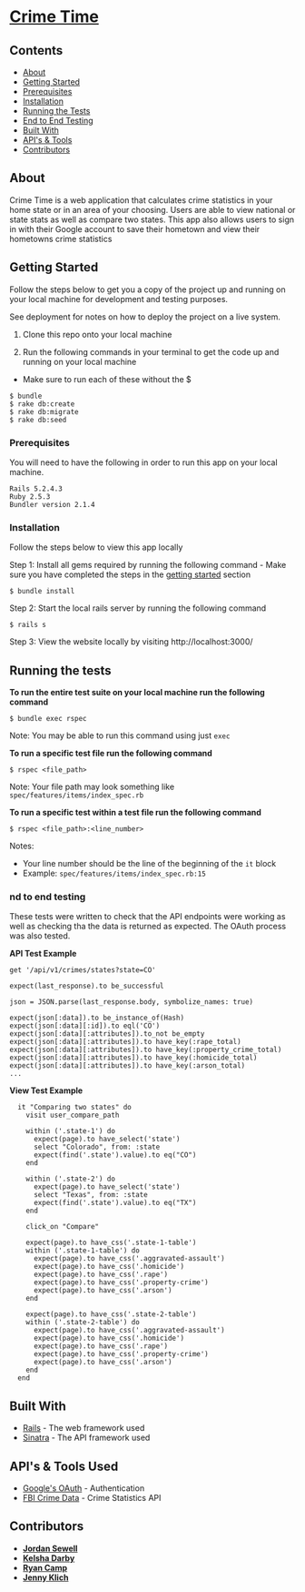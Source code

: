 # [Crime Time](https://crime-time.herokuapp.com/)

## Contents
- [About](#about)
- [Getting Started](#getting-started)
- [Prerequisites](#prerequisites)
- [Installation](#installation)
- [Running the Tests](#running-the-tests)
- [End to End Testing](#end-to-end-testing)
- [Built With](#built-with)
- [API's & Tools](#api-tools)
- [Contributors](#contributors)

## <a name="about"></a> About

Crime Time is a web application that calculates crime statistics in your home state or in an area of your choosing. Users are able to view national or state stats as well as compare two states. This app also allows users to sign in with their Google account to save their hometown and view their hometowns crime statistics

## <a name="getting-started"></a> Getting Started

Follow the steps below to get you a copy of the project up and running on your local machine for development and testing purposes. 

See deployment for notes on how to deploy the project on a live system.

1. Clone this repo onto your local machine

2. Run the following commands in your terminal to get the code up and running on your local machine 

- Make sure to run each of these without the $

```
$ bundle
$ rake db:create
$ rake db:migrate
$ rake db:seed
```

### <a name="prerequisites"></a> Prerequisites

You will need to have the following in order to run this app on your local machine.

```
Rails 5.2.4.3
Ruby 2.5.3
Bundler version 2.1.4
```

### <a name="installation"></a> Installation

Follow the steps below to view this app locally

Step 1:
    Install all gems required by running the following command
    - Make sure you have completed the steps in the [getting started](#getting-started) section
```
$ bundle install
```

Step 2:
    Start the local rails server by running the following command
```
$ rails s
```

Step 3:
  View the website locally by visiting http://localhost:3000/

## <a name="running-the-tests"></a> Running the tests

__To run the entire test suite on your local machine run the following command__
```
$ bundle exec rspec
```

Note: You may be able to run this command using just `exec`


__To run a specific test file run the following command__

```
$ rspec <file_path>
```

Note: Your file path may look something like `spec/features/items/index_spec.rb`


__To run a specific test within a test file run the following command__
```
$ rspec <file_path>:<line_number>
```

Notes:
- Your line number should be the line of the beginning of the `it` block
- Example: `spec/features/items/index_spec.rb:15`

### <a name="end-to-end-testing"></a> nd to end testing

These tests were written to check that the API endpoints were working as well as checking tha the data is returned as expected. The OAuth process was also tested.

__API Test Example__
```
get '/api/v1/crimes/states?state=CO'

expect(last_response).to be_successful

json = JSON.parse(last_response.body, symbolize_names: true)

expect(json[:data]).to be_instance_of(Hash)
expect(json[:data][:id]).to eql('CO')
expect(json[:data][:attributes]).to_not be_empty
expect(json[:data][:attributes]).to have_key(:rape_total)
expect(json[:data][:attributes]).to have_key(:property_crime_total)
expect(json[:data][:attributes]).to have_key(:homicide_total)
expect(json[:data][:attributes]).to have_key(:arson_total)
...
```

__View Test Example__
```
  it "Comparing two states" do
    visit user_compare_path

    within ('.state-1') do
      expect(page).to have_select('state')
      select "Colorado", from: :state
      expect(find('.state').value).to eq("CO")
    end

    within ('.state-2') do
      expect(page).to have_select('state')
      select "Texas", from: :state
      expect(find('.state').value).to eq("TX")
    end

    click_on "Compare"

    expect(page).to have_css('.state-1-table')
    within ('.state-1-table') do
      expect(page).to have_css('.aggravated-assault')
      expect(page).to have_css('.homicide')
      expect(page).to have_css('.rape')
      expect(page).to have_css('.property-crime')
      expect(page).to have_css('.arson')
    end

    expect(page).to have_css('.state-2-table')
    within ('.state-2-table') do
      expect(page).to have_css('.aggravated-assault')
      expect(page).to have_css('.homicide')
      expect(page).to have_css('.rape')
      expect(page).to have_css('.property-crime')
      expect(page).to have_css('.arson')
    end
  end

```

## <a name="built-with"></a> Built With

* [Rails](https://rubyonrails.org/) - The web framework used
* [Sinatra](http://sinatrarb.com/) - The API framework used

## <a name="api-tools"></a> API's & Tools Used

* [Google's OAuth](http://www.dropwizard.io/1.0.2/docs/) - Authentication
* [FBI Crime Data](https://crime-data-explorer.fr.cloud.gov/api) - Crime Statistics API

## <a name="contributors"></a> Contributors

* [**Jordan Sewell**](https://github.com/jrsewell400)
* [**Kelsha Darby**](https://github.com/kelshadarby)
* [**Ryan Camp**](https://github.com/cmpprg)
* [**Jenny Klich**](https://github.com/jklich151)
